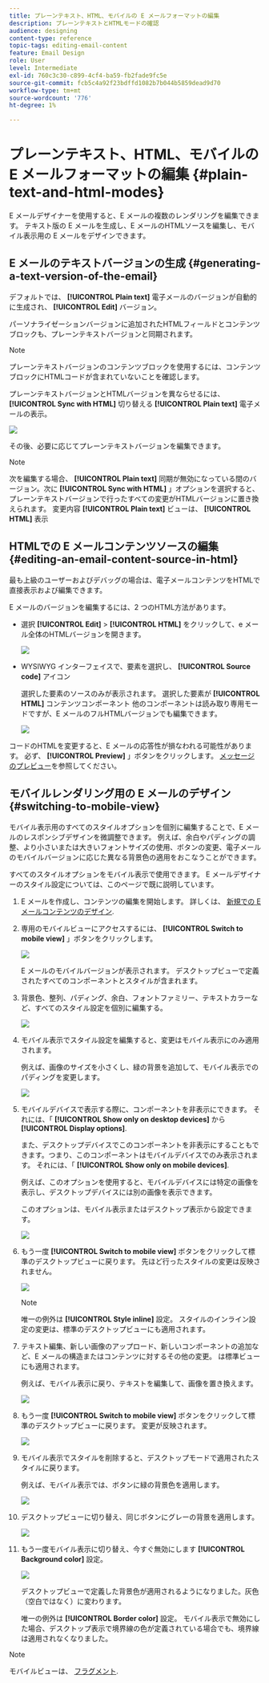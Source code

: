 ```yaml
---
title: プレーンテキスト、HTML、モバイルの E メールフォーマットの編集
description: プレーンテキストとHTMLモードの確認
audience: designing
content-type: reference
topic-tags: editing-email-content
feature: Email Design
role: User
level: Intermediate
exl-id: 760c3c30-c899-4cf4-ba59-fb2fade9fc5e
source-git-commit: fcb5c4a92f23bdffd1082b7b044b5859dead9d70
workflow-type: tm+mt
source-wordcount: '776'
ht-degree: 1%

---
```


# プレーンテキスト、HTML、モバイルの E メールフォーマットの編集 {#plain-text-and-html-modes}

E メールデザイナーを使用すると、E メールの複数のレンダリングを編集できます。 テキスト版の E メールを生成し、E メールのHTMLソースを編集し、モバイル表示用の E メールをデザインできます。

## E メールのテキストバージョンの生成 {#generating-a-text-version-of-the-email}

デフォルトでは、 **[!UICONTROL Plain text]** 電子メールのバージョンが自動的に生成され、 **[!UICONTROL Edit]** バージョン。

パーソナライゼーションバージョンに追加されたHTMLフィールドとコンテンツブロックも、プレーンテキストバージョンと同期されます。

>[!NOTE]
>
>プレーンテキストバージョンのコンテンツブロックを使用するには、コンテンツブロックにHTMLコードが含まれていないことを確認します。

プレーンテキストバージョンとHTMLバージョンを異ならせるには、 **[!UICONTROL Sync with HTML]** 切り替える **[!UICONTROL Plain text]** 電子メールの表示。

![](assets/email_designer_textversion.png)

その後、必要に応じてプレーンテキストバージョンを編集できます。

>[!NOTE]
>
>次を編集する場合、 **[!UICONTROL Plain text]** 同期が無効になっている間のバージョン。次に **[!UICONTROL Sync with HTML]** 」オプションを選択すると、プレーンテキストバージョンで行ったすべての変更がHTMLバージョンに置き換えられます。 変更内容 **[!UICONTROL Plain text]** ビューは、 **[!UICONTROL HTML]** 表示

## HTMLでの E メールコンテンツソースの編集 {#editing-an-email-content-source-in-html}

最も上級のユーザーおよびデバッグの場合は、電子メールコンテンツをHTMLで直接表示および編集できます。

E メールのバージョンを編集するには、2 つのHTML方法があります。

* 選択 **[!UICONTROL Edit]** > **[!UICONTROL HTML]** をクリックして、e メール全体のHTMLバージョンを開きます。

   ![](assets/email_designer_html1.png)

* WYSIWYG インターフェイスで、要素を選択し、 **[!UICONTROL Source code]** アイコン

   選択した要素のソースのみが表示されます。 選択した要素が **[!UICONTROL HTML]** コンテンツコンポーネント 他のコンポーネントは読み取り専用モードですが、E メールのフルHTMLバージョンでも編集できます。

   ![](assets/email_designer_html2.png)

コードのHTMLを変更すると、E メールの応答性が損なわれる可能性があります。 必ず、 **[!UICONTROL Preview]** 」ボタンをクリックします。 [メッセージのプレビュー](../../sending/using/previewing-messages.md)を参照してください。

## モバイルレンダリング用の E メールのデザイン {#switching-to-mobile-view}

モバイル表示用のすべてのスタイルオプションを個別に編集することで、E メールのレスポンシブデザインを微調整できます。 例えば、余白やパディングの調整、より小さいまたは大きいフォントサイズの使用、ボタンの変更、電子メールのモバイルバージョンに応じた異なる背景色の適用をおこなうことができます。

すべてのスタイルオプションをモバイル表示で使用できます。 E メールデザイナーのスタイル設定については、このページで既に説明しています。

1. E メールを作成し、コンテンツの編集を開始します。 詳しくは、 [新規での E メールコンテンツのデザイン](../../designing/using/designing-from-scratch.md#designing-an-email-content-from-scratch).
1. 専用のモバイルビューにアクセスするには、 **[!UICONTROL Switch to mobile view]** 」ボタンをクリックします。

   ![](assets/email_designer_mobile_view_switch.png)

   E メールのモバイルバージョンが表示されます。 デスクトップビューで定義されたすべてのコンポーネントとスタイルが含まれます。

1. 背景色、整列、パディング、余白、フォントファミリー、テキストカラーなど、すべてのスタイル設定を個別に編集する。

   ![](assets/email_designer_mobile_view.png)

1. モバイル表示でスタイル設定を編集すると、変更はモバイル表示にのみ適用されます。

   例えば、画像のサイズを小さくし、緑の背景を追加して、モバイル表示でのパディングを変更します。

   ![](assets/email_designer_mobile_view_change.png)

1. モバイルデバイスで表示する際に、コンポーネントを非表示にできます。 それには、「 **[!UICONTROL Show only on desktop devices]** から **[!UICONTROL Display options]**.

   また、デスクトップデバイスでこのコンポーネントを非表示にすることもできます。つまり、このコンポーネントはモバイルデバイスでのみ表示されます。 それには、「 **[!UICONTROL Show only on mobile devices]**.

   例えば、このオプションを使用すると、モバイルデバイスには特定の画像を表示し、デスクトップデバイスには別の画像を表示できます。

   このオプションは、モバイル表示またはデスクトップ表示から設定できます。

   ![](assets/email_designer_mobile_hide.png)

1. もう一度 **[!UICONTROL Switch to mobile view]** ボタンをクリックして標準のデスクトップビューに戻ります。 先ほど行ったスタイルの変更は反映されません。

   ![](assets/email_designer_mobile_view_desktop_no-change.png)

   >[!NOTE]
   >
   >唯一の例外は **[!UICONTROL Style inline]** 設定。 スタイルのインライン設定の変更は、標準のデスクトップビューにも適用されます。

1. テキスト編集、新しい画像のアップロード、新しいコンポーネントの追加など、E メールの構造またはコンテンツに対するその他の変更。 は標準ビューにも適用されます。

   例えば、モバイル表示に戻り、テキストを編集して、画像を置き換えます。

   ![](assets/email_designer_mobile_view_change_content.png)

1. もう一度 **[!UICONTROL Switch to mobile view]** ボタンをクリックして標準のデスクトップビューに戻ります。 変更が反映されます。

   ![](assets/email_designer_mobile_view_desktop_content-change.png)

1. モバイル表示でスタイルを削除すると、デスクトップモードで適用されたスタイルに戻ります。

   例えば、モバイル表示では、ボタンに緑の背景色を適用します。

   ![](assets/email_designer_mobile_view_background_mobile.png)

1. デスクトップビューに切り替え、同じボタンにグレーの背景を適用します。

   ![](assets/email_designer_mobile_view_background_desktop.png)

1. もう一度モバイル表示に切り替え、今すぐ無効にします **[!UICONTROL Background color]** 設定。

   ![](assets/email_designer_mobile_view_background_mobile_disabled.png)

   デスクトップビューで定義した背景色が適用されるようになりました。灰色（空白ではなく）に変わります。

   唯一の例外は **[!UICONTROL Border color]** 設定。 モバイル表示で無効にした場合、デスクトップ表示で境界線の色が定義されている場合でも、境界線は適用されなくなりました。

>[!NOTE]
>
>モバイルビューは、 [フラグメント](../../designing/using/using-reusable-content.md#about-fragments).
